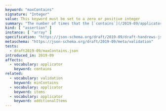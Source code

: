```yaml
---
keyword: "maxContains"
signature: "Integer"
value: This keyword must be set to a zero or positive integer
summary: "The number of times that the [`contains`](/2019-09/applicator/contains) keyword (if set) successfully validates against the instance must be less than or equal to the given integer."
kind: [ "assertion" ]
instance: [ "array" ]
specification: "https://json-schema.org/draft/2019-09/draft-handrews-json-schema-validation-02#rfc.section.6.4.4"
metaschema: "https://json-schema.org/draft/2019-09/meta/validation"
tests:
  - draft2019-09/maxContains.json
introduced_in: 2019-09
affects:
  - vocabulary: applicator
    keyword: contains
related:
  - vocabulary: validation
    keyword: minContains
  - vocabulary: applicator
    keyword: items
  - vocabulary: applicator
    keyword: additionalItems
---
```

